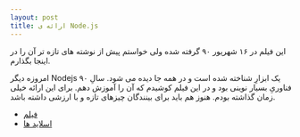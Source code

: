 ```yaml
---
layout: post
title: ارائه ی Node.js
---
```


این فیلم در ۱۶ شهریور ۹۰ گرفته شده ولی خواستم پیش از نوشته های تازه تر آن را در اینجا بگذارم.

امروزه دیگر Nodejs یک ابزارِ شناخته شده است و در همه جا دیده می شود. سالِ ۹۰ فناوریِ بسیار نوینی بود و در این فیلم کوشیدم که آن را آموزش دهم. برای این ارائه خیلی زمان گذاشته بودم. هنوز هم باید برای بینندگان چیزهای تازه و با ارزشی داشته باشد.

* [فیلم](https://vimeo.com/behrang/nodejs)
* [اسلاید ها](http://behrang.github.io/presentations/node.js/2011-09-07/)
